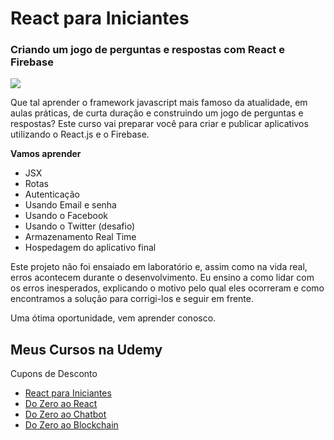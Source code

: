 # React para Iniciantes
### Criando um jogo de perguntas e respostas com React e Firebase
![](https://udemy-images.udemy.com/course/100x100/1735528_06cc.jpg)

Que tal aprender o framework javascript mais famoso da atualidade, em aulas práticas, de curta duração e construindo um jogo de perguntas e respostas? Este curso vai preparar você para criar e publicar aplicativos utilizando o React.js e o Firebase.


**Vamos aprender**

* JSX
* Rotas
* Autenticação
* Usando Email e senha
* Usando o Facebook
* Usando o Twitter (desafio)
* Armazenamento Real Time
* Hospedagem do aplicativo final

Este projeto não foi ensaiado em laboratório e, assim como na vida real, erros acontecem durante o desenvolvimento. Eu ensino a como lidar com os erros inesperados, explicando o motivo pelo qual eles ocorreram e como encontramos a solução para corrigi-los e seguir em frente.

Uma ótima oportunidade, vem aprender conosco.

## Meus Cursos na Udemy 
Cupons de Desconto

- [React para Iniciantes](https://www.udemy.com/course/xumes-react-criando-site-para-empresa/?referralCode=F2693597CB0DC3F2E295)
- [Do Zero ao React](https://www.udemy.com/xumes-react-criando-site-para-empresa/?couponCode=CUPOM-GITHUB)
- [Do Zero ao Chatbot](https://www.udemy.com/course/criando-chatbots/?referralCode=5DAF51F0A8205786F932)
- [Do Zero ao Blockchain](https://www.udemy.com/do-zero-ao-blockchain/?couponCode=BLOCKCHAIN-GITHUB)
